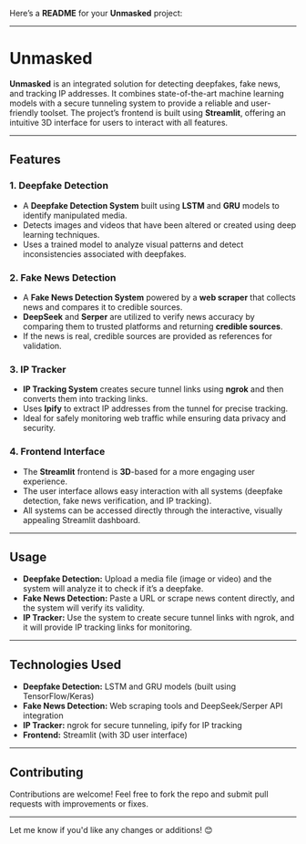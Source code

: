 Here’s a **README** for your **Unmasked** project:

---

# **Unmasked**

**Unmasked** is an integrated solution for detecting deepfakes, fake news, and tracking IP addresses. It combines state-of-the-art machine learning models with a secure tunneling system to provide a reliable and user-friendly toolset. The project’s frontend is built using **Streamlit**, offering an intuitive 3D interface for users to interact with all features.

---

## **Features**

### **1. Deepfake Detection**
- A **Deepfake Detection System** built using **LSTM** and **GRU** models to identify manipulated media.
- Detects images and videos that have been altered or created using deep learning techniques.
- Uses a trained model to analyze visual patterns and detect inconsistencies associated with deepfakes.

### **2. Fake News Detection**
- A **Fake News Detection System** powered by a **web scraper** that collects news and compares it to credible sources.
- **DeepSeek** and **Serper** are utilized to verify news accuracy by comparing them to trusted platforms and returning **credible sources**.
- If the news is real, credible sources are provided as references for validation.

### **3. IP Tracker**
- **IP Tracking System** creates secure tunnel links using **ngrok** and then converts them into tracking links.
- Uses **Ipify** to extract IP addresses from the tunnel for precise tracking.
- Ideal for safely monitoring web traffic while ensuring data privacy and security.

### **4. Frontend Interface**
- The **Streamlit** frontend is **3D**-based for a more engaging user experience.
- The user interface allows easy interaction with all systems (deepfake detection, fake news verification, and IP tracking).
- All systems can be accessed directly through the interactive, visually appealing Streamlit dashboard.

---


## **Usage**

- **Deepfake Detection:** Upload a media file (image or video) and the system will analyze it to check if it’s a deepfake.
- **Fake News Detection:** Paste a URL or scrape news content directly, and the system will verify its validity.
- **IP Tracker:** Use the system to create secure tunnel links with ngrok, and it will provide IP tracking links for monitoring.

---

## **Technologies Used**

- **Deepfake Detection:** LSTM and GRU models (built using TensorFlow/Keras)
- **Fake News Detection:** Web scraping tools and DeepSeek/Serper API integration
- **IP Tracker:** ngrok for secure tunneling, ipify for IP tracking
- **Frontend:** Streamlit (with 3D user interface)
  
---

## **Contributing**

Contributions are welcome! Feel free to fork the repo and submit pull requests with improvements or fixes.

---


Let me know if you'd like any changes or additions! 😊
